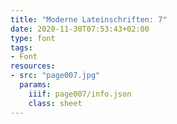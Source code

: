 ```yaml
---
title: "Moderne Lateinschriften: 7"
date: 2020-11-30T07:53:43+02:00
type: font
tags:
- Font
resources:
- src: "page007.jpg"
  params:
    iiif: page007/info.json
    class: sheet
---
```

